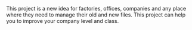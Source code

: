 This project is a new idea for factories, offices, companies and any place where they need to manage their old and new files.
This project can help you to improve your company level and class.
